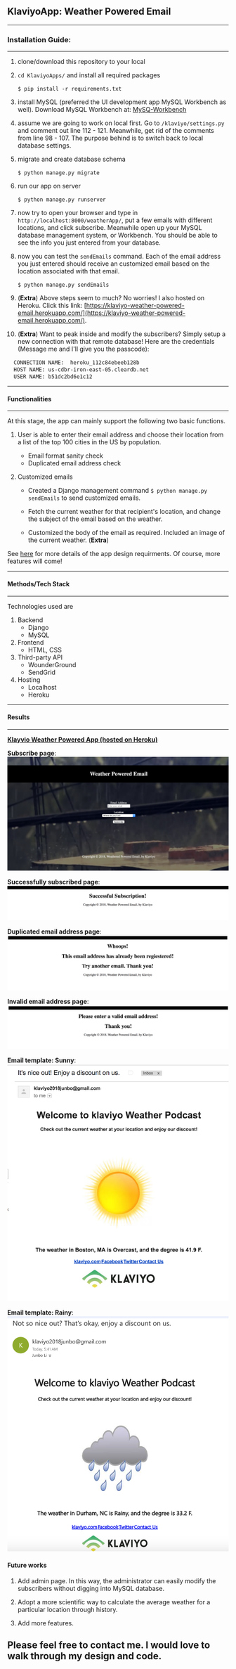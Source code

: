 ## KlaviyoApp:  Weather Powered Email

---------
### Installation Guide:
-----------
1. clone/download this repository to your local

2. ```cd KlaviyoApps/``` and install all required packages
   ```
   $ pip install -r requirements.txt
   ```
3. install MySQL (preferred the UI development app MySQL Workbench as well).
  Download MySQL Workbench at: [MySQ\-Workbench](https://dev.mysql.com/downloads/workbench/)

4. assume we are going to work on local first. Go to `/klaviyo/settings.py` and comment out line 112 - 121. Meanwhile, get rid of the comments from line 98 - 107. The purpose behind is to switch back to local database settings.

5. migrate and create database schema
   ```
   $ python manage.py migrate
   ```
6. run our app on server
   ```
   $ python manage.py runserver
   ```
7. now try to open your browser and type in `http://localhost:8000/weatherApp/`, put a few emails with different locations, and click subscribe. Meanwhile open up your MySQL database management system, or Workbench. You should be able to see the info you just entered from your database.

8. now you can test the `sendEmails` command. Each of the email address you just entered should receive an customized email based on the location associated with that email.
   ```
   $ python manage.py sendEmails
   ```

9. (**Extra**) Above steps seem to much? No worries! I also hosted on Heroku. Click this link:
  [https://klaviyo-weather-powered-email.herokuapp.com/](https://klaviyo-weather-powered-email.herokuapp.com/).

10. (**Extra**) Want to peak inside and modify the subscribers? Simply setup a new connection with that remote database! Here are the credentials (Message me and I'll give you the passcode):
  ```
    CONNECTION NAME:  heroku_112c84ebeeb128b
    HOST NAME: us-cdbr-iron-east-05.cleardb.net
    USER NAME: b51dc2bd6e1c12  
  ```

---------
#### Functionalities
---------
At this stage, the app can mainly support the following two basic functions.

1. User is able to enter their email address and choose their location from a list of the top 100 cities in the US by population.

    * Email format sanity check
    * Duplicated email address check

2. Customized emails
    *  Created a Django management command ```$ python manage.py sendEmails``` to send customized emails.

    * Fetch the current weather for that recipient's location, and change the subject of the email based on the weather.

    * Customized the body of the email as required. Included an image of the current weather. (**Extra**)

See [here](https://www.klaviyo.com/weather-app) for more details of the app design requirments. Of course, more features will come!


-----------
#### Methods/Tech Stack
-----------
Technologies used are
1. Backend
    * Django
    * MySQL
2. Frontend
    * HTML, CSS
4. Third-party API
    * WounderGround
    * SendGrid
4. Hosting
    * Localhost
    * Heroku


-------
#### Results
-------

**[Klayvio Weather Powered App (hosted on Heroku)](https://klaviyo-weather-powered-email.herokuapp.com/)**

**Subscribe page**:
![alt text](/static/demo_img/demo_subsribe_page.png "subscribe page")

**Successfully subscribed page**:
![alt text](/static/demo_img/demo_success.png "Successfully subscribed")

**Duplicated email address page**:
![alt text](/static/demo_img/demo_duplicate_email_addr.png "Duplicated email address"
)

**Invalid email address page**:
![alt text](/static/demo_img/demo_invalid_addr.png "Invalid email address"
)

**Email template: Sunny**:
![alt text](/static/demo_img/demo_sunny_email.png "Email template: Sunny"
)

**Email template: Rainy**:
![alt text](/static/demo_img/demo_rainy_email.png "Email template: Rainy"
)

#### Future works
1. Add admin page. In this way, the administrator can easily modify the subscribers without digging into MySQL database.

2. Adopt a more scientific way to calculate the average weather for a particular location through history.

3. Add more features.

## Please feel free to contact me. I would love to walk through my design and code.
